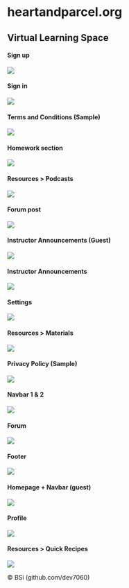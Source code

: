 # heartandparcel.org
## Virtual Learning Space
#### Sign up
![](images/Capture.PNG)
#### Sign in
![](images/eqwe.png)
#### Terms and Conditions (Sample)
![](images/erqwerqwer.PNG)
#### Homework section
![](images/ertetewrt.PNG)
#### Resources > Podcasts
![](images/ewrqrqwer.PNG)
#### Forum post
![](images/ewrqwerewq.PNG)
#### Instructor Announcements (Guest)
![](images/qwerqwerwer.PNG)
#### Instructor Announcements
![](images/reqwerqwe.PNG)
#### Settings
![](images/rweqrewqrweqrqew.PNG)
#### Resources > Materials
![](images/rweqrwe.PNG)
#### Privacy Policy (Sample)
![](images/tewrtertert.PNG)
#### Navbar 1 & 2
![](images/tuytyutui.PNG)
#### Forum
![](images/uioipoi.PNG)
#### Footer
![](images/uiyioy.PNG)
#### Homepage + Navbar (guest)
![](images/uiyipo.PNG)
#### Profile
![](images/werqwerqwe.PNG)
#### Resources > Quick Recipes
![](images/wetrqwertqwer.PNG)

© BSi (github.com/dev7060)
